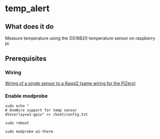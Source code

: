 # temp_alert

## What does it do

Measure temperature using the DS18B20 temperature sensor
on raspberry pi.

## Prerequisites

### Wiring

[Wiring of a single sensor to a Raspi2 (same wiring for the PiZero)](images/Raspberry-Pi-DS18B20.png)


### Enable modprobe
```
sudo echo "
# OneWire support for temp sensor
dtoverlay=w1-gpio" >> /boot/config.txt

sudo reboot

sudo modprobe w1-therm
```
